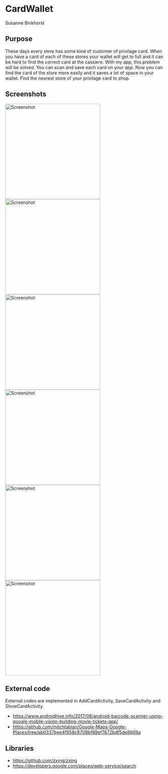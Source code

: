 # CardWallet
Susanne Binkhorst

## Purpose
These days every store has some kind of customer of privilage card. When you have a card of each of these stores your wallet will get to 
full and it can be hard to find the correct card at the cassiere. With my app, this problem will be solved. You can scan and save each 
card on your app. Now you can find the card of the store more easily and it saves a lot of space in your wallet. Find the nearest store of
your privilage card to shop. 

## Screenshots
<img src="doc/Screenshot_1.png" alt="Screenshot" width="300" heigth="500" /> 
<img src="doc/Screenshot_3.png" alt="Screenshot" width="300" heigth="500" />
<img src="doc/Screenshot_4.png" alt="Screenshot" width="300" heigth="500" />
<img src="doc/Screenshot_5.png" alt="Screenshot" width="300" heigth="500" />
<img src="doc/Screenshot_6.png" alt="Screenshot" width="300" heigth="500" />
<img src="doc/Screenshot_7.png" alt="Screenshot" width="300" heigth="500" />

## External code
External codes are implemented in AddCardActivity, SaveCardActivity and ShowCardActivity.
* https://www.androidhive.info/2017/08/android-barcode-scanner-using-google-mobile-vision-building-movie-tickets-app/
* https://github.com/mitchtabian/Google-Maps-Google-Places/tree/ab0337bee4f658c8708bf89ef7672bdf5de8669a

## Libraries
* https://github.com/zxing/zxing
* https://developers.google.com/places/web-service/search
